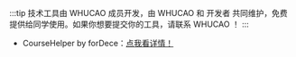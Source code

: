 :::tip
技术工具由 WHUCAO 成员开发，由 WHUCAO 和 开发者 共同维护，免费提供给同学使用。如果你想要提交你的工具，请联系 WHUCAO ！
:::

- CourseHelper by forDece：[点我看详情！](./CourseHelper.md)
